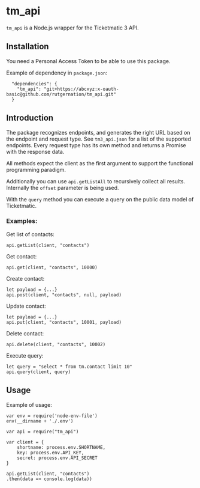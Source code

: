 # tm_api

`tm_api` is a Node.js wrapper for the Ticketmatic 3 API.

## Installation

You need a Personal Access Token to be able to use this package.

Example of dependency in `package.json`:

```
  "dependencies": {
    "tm_api": "git+https://abcxyz:x-oauth-basic@github.com/rutgernation/tm_api.git"
  }
```

## Introduction

The package recognizes endpoints, and generates the right URL based on the endpoint and request type. See `tm3_api.json` for a list of the supported endpoints. Every request type has its own method and returns a Promise with the response data.

All methods expect the client as the first argument to support the functional programming paradigm.

Additionally you can use `api.getListAll` to recursively collect all results. Internally the `offset` parameter is being used.

With the `query` method you can execute a query on the public data model of Ticketmatic.

### Examples:

Get list of contacts:

```
api.getList(client, "contacts")
```

Get contact:

```
api.get(client, "contacts", 10000)
```

Create contact:

```
let payload = {...}
api.post(client, "contacts", null, payload)
```

Update contact:

```
let payload = {...}
api.put(client, "contacts", 10001, payload)
```

Delete contact:

```
api.delete(client, "contacts", 10002)
```

Execute query:

```
let query = "select * from tm.contact limit 10"
api.query(client, query)
```

## Usage

Example of usage:

```
var env = require('node-env-file')
env(__dirname + './.env')

var api = require("tm_api")

var client = {
	shortname: process.env.SHORTNAME,
	key: process.env.API_KEY,
	secret: process.env.API_SECRET
}

api.getList(client, "contacts")
.then(data => console.log(data))
```
